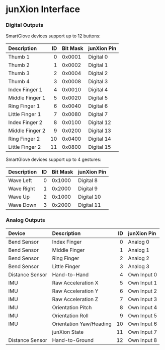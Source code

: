 # junXion Interface

### Digital Outputs

SmartGlove devices support up to 12 buttons:

| Description     |  ID | Bit Mask | junXion Pin |
|:--------------- | ---:|:-------- |:----------- |
| Thumb 1         |   0 | 0x0001   | Digital 0   |
| Thumb 2         |   1 | 0x0002   | Digital 1   |
| Thumb 3         |   2 | 0x0004   | Digital 2   |
| Thumb 4         |   3 | 0x0008   | Digital 3   |
| Index Finger 1  |   4 | 0x0010   | Digital 4   |
| Middle Finger 1 |   5 | 0x0020   | Digital 5   |
| Ring Finger 1   |   6 | 0x0040   | Digital 6   |
| Little Finger 1 |   7 | 0x0080   | Digital 7   |
| Index Finger 2  |   8 | 0x0100   | Digital 12  |
| Middle Finger 2 |   9 | 0x0200   | Digital 13  |
| Ring Finger 2   |  10 | 0x0400   | Digital 14  |
| Little Finger 2 |  11 | 0x0800   | Digital 15  |

SmartGlove devices support up to 4 gestures:

| Description     |  ID | Bit Mask | junXion Pin |
|:--------------- | ---:|:-------- |:----------- |
| Wave Left       |   0 | 0x1000   | Digital 8   |
| Wave Right      |   1 | 0x2000   | Digital 9   |
| Wave Up         |   2 | 0x1000   | Digital 10  |
| Wave Down       |   3 | 0x2000   | Digital 11  |

### Analog Outputs

| Device          | Description             |  ID | junXion Pin |
|:--------------- |:----------------------- | ---:|:----------- |
| Bend Sensor     | Index Finger            |   0 | Analog 0    |
| Bend Sensor     | Middle Finger           |   1 | Analog 1    |
| Bend Sensor     | Ring Finger             |   2 | Analog 2    |
| Bend Sensor     | Little Finger           |   3 | Analog 3    |
| Distance Sensor | Hand-to-Hand            |   4 | Own Input 0 |
| IMU             | Raw Acceleration X      |   5 | Own Input 1 |
| IMU             | Raw Acceleration Y      |   6 | Own Input 2 |
| IMU             | Raw Acceleration Z      |   7 | Own Input 3 |
| IMU             | Orientation Pitch       |   8 | Own Input 4 |
| IMU             | Orientation Roll        |   9 | Own Input 5 |
| IMU             | Orientation Yaw/Heading |  10 | Own Input 6 |
|                 | junXion State           |  11 | Own Input 7 |
| Distance Sensor | Hand-to-Ground          |  12 | Own Input 8 |
